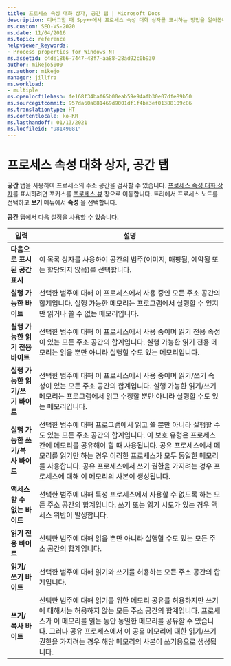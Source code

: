 ```yaml
---
title: 프로세스 속성 대화 상자, 공간 탭 | Microsoft Docs
description: 디버그할 때 Spy++에서 프로세스 속성 대화 상자를 표시하는 방법을 알아봅니다. 공간 탭에서 사용할 수 있는 설정을 검토합니다.
ms.custom: SEO-VS-2020
ms.date: 11/04/2016
ms.topic: reference
helpviewer_keywords:
- Process properties for Windows NT
ms.assetid: c4de1866-7447-48f7-aa88-28ad92c0b930
author: mikejo5000
ms.author: mikejo
manager: jillfra
ms.workload:
- multiple
ms.openlocfilehash: fe168f34baf65b00eab59e94afb30e07dfe89b50
ms.sourcegitcommit: 957da60a881469d9001df1f4ba3ef01388109c86
ms.translationtype: HT
ms.contentlocale: ko-KR
ms.lasthandoff: 01/13/2021
ms.locfileid: "98149081"
---
```

# <a name="space-tab-process-properties-dialog-box"></a>프로세스 속성 대화 상자, 공간 탭
**공간** 탭을 사용하여 프로세스의 주소 공간을 검사할 수 있습니다. [프로세스 속성 대화 상자](../debugger/process-properties-dialog-box.md)를 표시하려면 포커스를 [프로세스 뷰](../debugger/processes-view.md) 창으로 이동합니다. 트리에서 프로세스 노드를 선택하고 **보기** 메뉴에서 **속성** 을 선택합니다.

 **공간** 탭에서 다음 설정을 사용할 수 있습니다.

|입력|설명|
|-----------|-----------------|
|**다음으로 표시된 공간 표시**|이 목록 상자를 사용하여 공간의 범주(이미지, 매핑됨, 예약됨 또는 할당되지 않음)를 선택합니다.|
|**실행 가능한 바이트**|선택한 범주에 대해 이 프로세스에서 사용 중인 모든 주소 공간의 합계입니다. 실행 가능한 메모리는 프로그램에서 실행할 수 있지만 읽거나 쓸 수 없는 메모리입니다.|
|**실행 가능한 읽기 전용 바이트**|선택한 범주에 대해 이 프로세스에서 사용 중이며 읽기 전용 속성이 있는 모든 주소 공간의 합계입니다. 실행 가능한 읽기 전용 메모리는 읽을 뿐만 아니라 실행할 수도 있는 메모리입니다.|
|**실행 가능한 읽기/쓰기 바이트**|선택한 범주에 대해 이 프로세스에서 사용 중이며 읽기/쓰기 속성이 있는 모든 주소 공간의 합계입니다. 실행 가능한 읽기/쓰기 메모리는 프로그램에서 읽고 수정할 뿐만 아니라 실행할 수도 있는 메모리입니다.|
|**실행 가능한 쓰기/복사 바이트**|선택한 범주에 대해 프로그램에서 읽고 쓸 뿐만 아니라 실행할 수도 있는 모든 주소 공간의 합계입니다. 이 보호 유형은 프로세스 간에 메모리를 공유해야 할 때 사용됩니다. 공유 프로세스에서 메모리를 읽기만 하는 경우 이러한 프로세스가 모두 동일한 메모리를 사용합니다. 공유 프로세스에서 쓰기 권한을 가지려는 경우 프로세스에 대해 이 메모리의 사본이 생성됩니다.|
|**액세스할 수 없는 바이트**|선택한 범주에 대해 특정 프로세스에서 사용할 수 없도록 하는 모든 주소 공간의 합계입니다. 쓰기 또는 읽기 시도가 있는 경우 액세스 위반이 발생합니다.|
|**읽기 전용 바이트**|선택한 범주에 대해 읽을 뿐만 아니라 실행할 수도 있는 모든 주소 공간의 합계입니다.|
|**읽기/쓰기 바이트**|선택한 범주에 대해 읽기와 쓰기를 허용하는 모든 주소 공간의 합계입니다.|
|**쓰기/복사 바이트**|선택한 범주에 대해 읽기를 위한 메모리 공유를 허용하지만 쓰기에 대해서는 허용하지 않는 모든 주소 공간의 합계입니다. 프로세스가 이 메모리를 읽는 동안 동일한 메모리를 공유할 수 있습니다. 그러나 공유 프로세스에서 이 공유 메모리에 대한 읽기/쓰기 권한을 가지려는 경우 해당 메모리의 사본이 쓰기용으로 생성됩니다.|